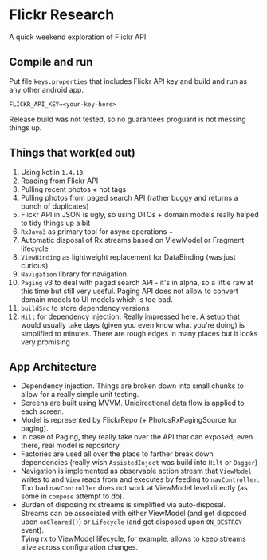 # Flickr Research
A quick weekend exploration of Flickr API

## Compile and run
Put file `keys.properties` that includes Flickr API key and build and run as any other android app.
```
FLICKR_API_KEY=<your-key-here>
```
Release build was not tested, so no guarantees proguard is not messing things up.

## Things that work(ed out)
1. Using kotlin `1.4.10`.
1. Reading from Flickr API 
1. Pulling recent photos + hot tags
1. Pulling photos from paged search API (rather buggy and returns a bunch of duplicates)
1. Flickr API in JSON is ugly, so using DTOs + domain models really helped to tidy things up a bit
1. `RxJava3` as primary tool for async operations + 
1. Automatic disposal of Rx streams based on ViewModel or Fragment lifecycle
1. `ViewBinding` as lightweight replacement for DataBinding (was just curious)
1. `Navigation` library for navigation. 
1. `Paging` v3 to deal with paged search API - it's in alpha, so a little raw at this time but still very useful. Paging API does not allow to convert domain models to UI models which is too bad.
1. `buildSrc` to store dependency versions 
1. `Hilt` for dependency injection. Really impressed here. A setup that would usually take days (given you even know what you're doing) is simplified to minutes. There are rough edges in many places but it looks very promising

## App Architecture
* Dependency injection. Things are broken down into small chunks to allow for a really simple unit testing. 
* Screens are built using MVVM. Unidirectional data flow is applied to each screen.
* Model is represented by FlickrRepo (+ PhotosRxPagingSource for paging).
* In case of Paging, they really take over the API that can exposed, even there, real model is repository.
* Factories are used all over the place to farther break down dependencies (really wish `AssistedInject` was build into `Hilt` or `Dagger`)
* Navigation is implemented as observable action stream that `ViewModel` writes to and `View` reads from and executes by feeding to `navController`. Too bad `navController` does not work at ViewModel level directly (as some in `compose` attempt to do).
* Burden of disposing rx streams is simplified via auto-disposal. <br/> Streams can be associated with either ViewModel (and get disposed upon `onCleared()`) or `Lifecycle` (and get disposed upon `ON_DESTROY` event). <br/> Tying rx to ViewModel lifecycle, for example, allows to keep streams alive across configuration changes.
